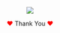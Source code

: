 
<p align="center">
  <img src="https://user-images.githubusercontent.com/80118217/220700658-10b0a413-f8dd-42d3-91b7-773e009d623f.png">
</p>


<p align="center"><span style="color: red;">&hearts;</span> Thank You <span style="color: red;">&hearts;</span></p>
